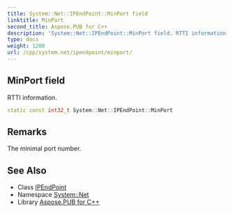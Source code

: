 ```yaml
---
title: System::Net::IPEndPoint::MinPort field
linktitle: MinPort
second_title: Aspose.PUB for C++
description: 'System::Net::IPEndPoint::MinPort field. RTTI information in C++.'
type: docs
weight: 1200
url: /cpp/system.net/ipendpoint/minport/
---
```

## MinPort field


RTTI information.

```cpp
static const int32_t System::Net::IPEndPoint::MinPort
```

## Remarks


The minimal port number. 
## See Also

* Class [IPEndPoint](../)
* Namespace [System::Net](../../)
* Library [Aspose.PUB for C++](../../../)
